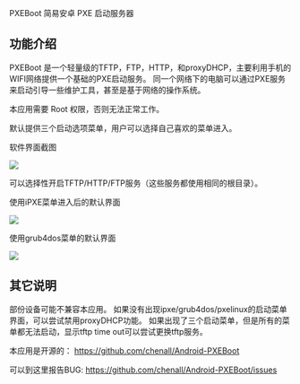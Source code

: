 
PXEBoot 简易安卓 PXE 启动服务器

## 功能介绍

  PXEBoot 是一个轻量级的TFTP，FTP，HTTP，和proxyDHCP，主要利用手机的WIFI网络提供一个基础的PXE启动服务。
同一个网络下的电脑可以通过PXE服务来启动引导一些维护工具，甚至是基于网络的操作系统。

  本应用需要 Root 权限，否则无法正常工作。

  默认提供三个启动选项菜单，用户可以选择自己喜欢的菜单进入。


  软件界面截图

  ![](http://b.chenall.net/main.png)

  可以选择性开启TFTP/HTTP/FTP服务（这些服务都使用相同的根目录）。

  使用iPXE菜单进入后的默认界面
  
  ![](http://b.chenall.net/ipxe.png)

  使用grub4dos菜单的默认界面
   
  ![](http://b.chenall.net/grub4dos.png)


  
## 其它说明

  部份设备可能不兼容本应用。
  如果没有出现ipxe/grub4dos/pxelinux的启动菜单界面，可以尝试禁用proxyDHCP功能。
  如果出现了三个启动菜单，但是所有的菜单都无法启动，显示tftp time out可以尝试更换tftp服务。

  本应用是开源的： https://github.com/chenall/Android-PXEBoot  

  可以到这里报告BUG: https://github.com/chenall/Android-PXEBoot/issues
